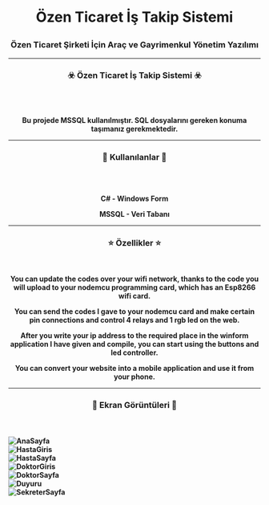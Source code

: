 # <p align="center">  Özen Ticaret İş Takip Sistemi</p>
### <p align="center">Özen Ticaret Şirketi İçin Araç ve Gayrimenkul Yönetim Yazılımı</p>
 
-----

### <p align="center">☣️ Özen Ticaret İş Takip Sistemi ☣️</p>

<br><br>
<p align="center">
<strong>
Bu projede MSSQL kullanılmıştır. SQL dosyalarını gereken konuma taşımanız gerekmektedir. 
<br>
  
-----
### <p align="center">🎯 Kullanılanlar 🎯</p>
<br><br>
<p align="center">C# - Windows Form</p>
<p align="center">MSSQL - Veri Tabanı</p>

-----
  
### <p align="center">⭐ Özellikler ⭐</p>
<br>
<p align="center">
<strong>
You can update the codes over your wifi network, thanks to the code you will upload to your nodemcu programming card, which has an Esp8266 wifi card.
<br>
<p align="center">
<strong>
You can send the codes I gave to your nodemcu card and make certain pin connections and control 4 relays and 1 rgb led on the web.
<br>
<p align="center">
<strong>
After you write your ip address to the required place in the winform application I have given and compile, you can start using the buttons and led controller.
<br>
<p align="center">
<strong>
You can convert your website into a mobile application and use it from your phone.

-----

### <p align="center">📌 Ekran Görüntüleri 📌</p><br>
![AnaSayfa](https://github.com/oozen9/Ozen-Ticaret-Is-Takip-Sistemi/blob/main/ScreenShots/1.png)<br>
![HastaGiris](https://github.com/oozen9/Ozen-Ticaret-Is-Takip-Sistemi/blob/main/ScreenShots/2.png)<br>
![HastaSayfa](https://github.com/oozen9/Ozen-Ticaret-Is-Takip-Sistemi/blob/main/ScreenShots/3.png)<br>
![DoktorGiris](https://github.com/oozen9/Ozen-Ticaret-Is-Takip-Sistemi/blob/main/ScreenShots/4.png)<br>
![DoktorSayfa](https://github.com/oozen9/Ozen-Ticaret-Is-Takip-Sistemi/blob/main/ScreenShots/5.png)<br>
![Duyuru](https://github.com/oozen9/Ozen-Ticaret-Is-Takip-Sistemi/blob/main/ScreenShots/6.png)<br>
![SekreterSayfa](https://github.com/oozen9/Ozen-Ticaret-Is-Takip-Sistemi/blob/main/ScreenShots/7.png)<br>
